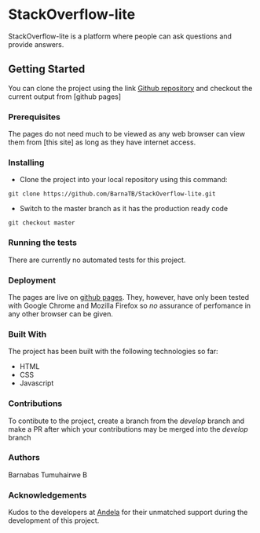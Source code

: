 # StackOverflow-lite

StackOverflow-lite is a platform where people can ask questions and provide answers.

## Getting Started

You can clone the project using the link [Github repository](https://github.com/BarnaTB/StackOverflow-lite.git) and checkout the current output from [github pages]

### Prerequisites

The pages do not need much to be viewed as any web browser can view them from [this site] as long as they have internet access.

### Installing

* Clone the project into your local repository using this command:

`git clone https://github.com/BarnaTB/StackOverflow-lite.git`

* Switch to the master branch as it has the production ready code

`git checkout master`

### Running the tests

There are currently no automated tests for this project.

### Deployment

The pages are live on [github pages](https://barnatb.github.io/StackOverflow-lite/). They, however, have only been tested with Google Chrome and Mozilla Firefox so *no* assurance of perfomance in any other browser can be given.

### Built With

The project has been built with the following technologies so far:

* HTML
* CSS
* Javascript

### Contributions

To contibute to the project, create a branch from the *develop* branch and make a PR after which your contributions may be merged into the *develop* branch

### Authors

Barnabas Tumuhairwe B

### Acknowledgements

Kudos to the developers at [Andela](https://andela.com/) for their unmatched support during the development of this project.
